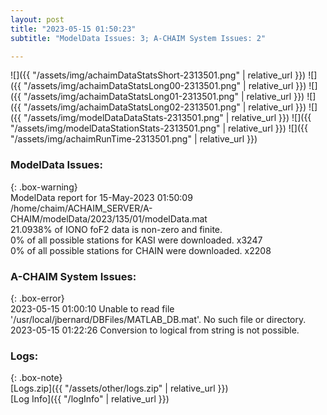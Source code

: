 ```yaml
---
layout: post
title: "2023-05-15 01:50:23"
subtitle: "ModelData Issues: 3; A-CHAIM System Issues: 2"

---
```


![]({{ "/assets/img/achaimDataStatsShort-2313501.png" | relative_url }})
![]({{ "/assets/img/achaimDataStatsLong00-2313501.png" | relative_url }})
![]({{ "/assets/img/achaimDataStatsLong01-2313501.png" | relative_url }})
![]({{ "/assets/img/achaimDataStatsLong02-2313501.png" | relative_url }})
![]({{ "/assets/img/modelDataDataStats-2313501.png" | relative_url }})
![]({{ "/assets/img/modelDataStationStats-2313501.png" | relative_url }})
![]({{ "/assets/img/achaimRunTime-2313501.png" | relative_url }})


### ModelData Issues:  
  
{: .box-warning}  
 ModelData report for 15-May-2023 01:50:09   
 /home/chaim/ACHAIM_SERVER/A-CHAIM/modelData/2023/135/01/modelData.mat   
 21.0938% of IONO foF2 data is non-zero and finite.   
 0% of all possible stations for KASI were downloaded. x3247   
 0% of all possible stations for CHAIN were downloaded. x2208   
  
### A-CHAIM System Issues:  
  
{: .box-error}  
2023-05-15 01:00:10 Unable to read file '/usr/local/jbernard/DBFiles/MATLAB_DB.mat'. No such file or directory.  
2023-05-15 01:22:26 Conversion to logical from string is not possible.  

### Logs:  
  
{: .box-note}  
[Logs.zip]({{ "/assets/other/logs.zip" | relative_url }})  
[Log Info]({{ "/logInfo" | relative_url }})  
